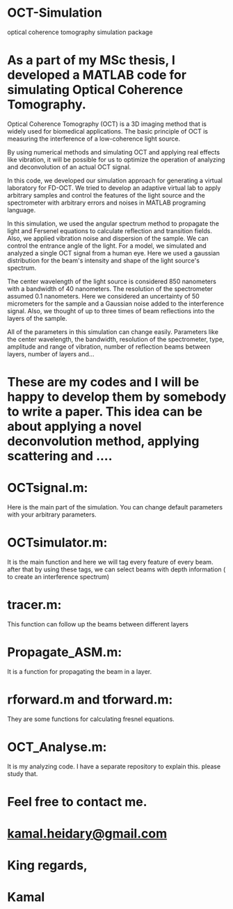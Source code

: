 # OCT-Simulation
optical coherence tomography simulation package


# As a part of my MSc thesis, I developed a MATLAB code for simulating Optical Coherence Tomography. 

Optical Coherence Tomography (OCT) is a 3D imaging method that is widely used for biomedical applications. The basic principle of OCT is measuring the interference of a low-coherence light source.

By using numerical methods and simulating OCT and applying real effects like vibration, it will be possible for us to optimize the operation of analyzing and deconvolution of an actual OCT signal. 


In this code, we developed our simulation approach for generating a virtual laboratory for FD-OCT. We tried to develop an adaptive virtual lab to apply arbitrary samples and control the features of the light source and the spectrometer with arbitrary errors and noises in MATLAB programing language.

In this simulation, we used the angular spectrum method to propagate the light and Fersenel equations to calculate reflection and transition fields. Also, we applied vibration noise and dispersion of the sample. We can control the entrance angle of the light. For a model, we simulated and analyzed a single OCT signal from a human eye. Here we used a gaussian distribution for the beam's intensity and shape of the light source's spectrum. 

The center wavelength of the light source is considered 850 nanometers with a bandwidth of 40 nanometers. The resolution of the spectrometer assumed 0.1 nanometers. Here we considered an uncertainty of 50 micrometers for the sample and a Gaussian noise added to the interference signal. Also, we thought of up to three times of beam reflections into the layers of the sample.

All of the parameters in this simulation can change easily.
Parameters like the center wavelength, the bandwidth, resolution of the spectrometer, type, amplitude and range of vibration, number of reflection beams between layers,  number of layers and...




# These are my codes and I will be happy to develop them by somebody to write a paper. This idea can be about applying a novel deconvolution method, applying scattering and ....
 
 # OCTsignal.m:
 Here is the main part of the simulation. You can change default parameters with your arbitrary parameters.


# OCTsimulator.m: 
It is the main function and here we will tag every feature of every beam. after that by using these tags, we can select beams with depth information ( to create an interference spectrum)

# tracer.m: 
This function can follow up the beams between different layers


# Propagate_ASM.m: 
It is a function for propagating the beam in a layer.


# rforward.m and tforward.m: 
They are some functions for calculating fresnel equations.


# OCT_Analyse.m: 
It is my analyzing code. I have a separate repository to explain this. please study that.


# Feel free to contact me.
# kamal.heidary@gmail.com

# King regards,

# Kamal
 
 
